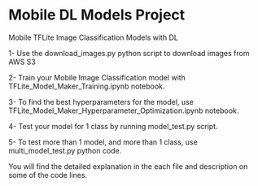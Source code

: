 # Mobile DL Models Project
Mobile TFLite Image Classification Models with DL

1- Use the download_images.py python script to download images from AWS S3

2- Train your Mobile Image Classification model with TFLite_Model_Maker_Training.ipynb notebook.

3- To find the best hyperparameters for the model, use TFLite_Model_Maker_Hyperparameter_Optimization.ipynb notebook.

4- Test your model for 1 class by running model_test.py script.

5- To test more than 1 model, and more than 1 class, use multi_model_test.py python code.

You will find the detailed explanation in the each file and description on some of the code lines.

